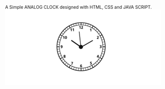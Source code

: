 A Simple ANALOG CLOCK designed with HTML, CSS and JAVA SCRIPT.
![alt text](images/sample_output.jpg)
